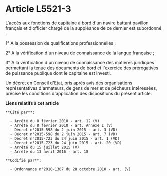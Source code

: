 # Article L5521-3

L'accès aux fonctions de capitaine à bord d'un navire battant pavillon français et d'officier chargé de la suppléance de ce
dernier est subordonné :

1° A la possession de qualifications professionnelles ;

2° A la vérification d'un niveau de connaissance de la langue française ;

3° A la vérification d'un niveau de connaissance des matières juridiques permettant la tenue des documents de bord et
l'exercice des prérogatives de puissance publique dont le capitaine est investi.

Un décret en Conseil d'Etat, pris après avis des organisations représentatives d'armateurs, de gens de mer et de pêcheurs
intéressées, précise les conditions d'application des dispositions du présent article.

**Liens relatifs à cet article**

	**Cité par**:

	  - Arrêté du 8 février 2010 - art. 12 (V)
	  - Arrêté du 8 février 2010 - art. Annexe I (V)
	  - Décret n°2015-598 du 2 juin 2015 - art. 3 (VD)
	  - Décret n°2015-598 du 2 juin 2015 - art. 7 (VD)
	  - Décret n°2015-723 du 24 juin 2015 - art. 1 (VD)
	  - Décret n°2015-723 du 24 juin 2015 - art. 20 (VD)
	  - Arrêté du 15 juillet 2015 (V)
	  - Arrêté du 13 avril 2016 - art. 18

	**Codifié par**:

	  - Ordonnance n°2010-1307 du 28 octobre 2010 - art. (V)
